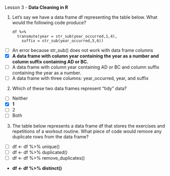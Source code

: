 Lesson 3 - **Data Cleaning in R**

1.	Let’s say we have a data frame df representing the table below. What would the following code produce?

        df %>%
          transmute(year = str_sub(year_occurred,1,4),
            suffix = str_sub(year_occurred,5,6))

-   [ ]	An error because str_sub() does not work with data frame columns
-   [x]	**A data frame with column year containing the year as a number and column suffix containing AD or BC.**
-   [ ]	A data frame with column year containing AD or BC and column suffix containing the year as a number.
-   [ ]	A data frame with three columns: year_occurred, year, and suffix

2.	Which of these two data frames represent “tidy” data?
-   [ ]	Neither
-   [x] **1**
-   [ ] 2
-   [ ]	Both

3.	The table below represents a data frame df that stores the exercises and repetitions of a workout routine. What piece of code would remove any duplicate rows from the data frame?
-   [ ]	df <- df %>%
unique()
-   [ ]	df <- df %>%
duplicated()
-   [ ] df <- df %>%
remove_duplicates()
-	**df <- df %>%
distinct()**

